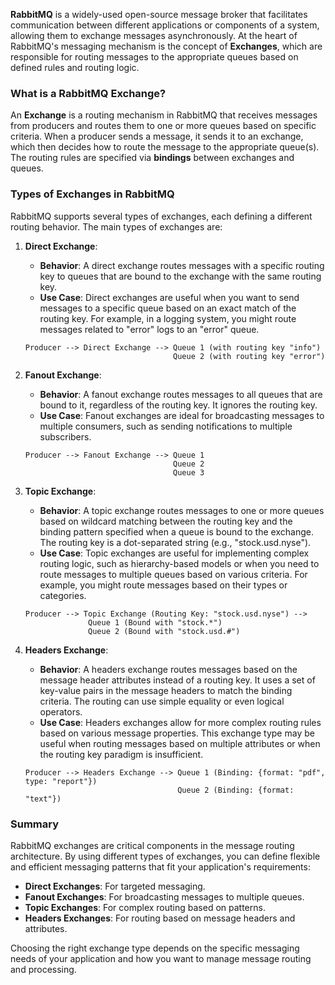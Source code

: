 **RabbitMQ** is a widely-used open-source message broker that facilitates communication between different applications or components of a system, allowing them to exchange messages asynchronously. At the heart of RabbitMQ's messaging mechanism is the concept of **Exchanges**, which are responsible for routing messages to the appropriate queues based on defined rules and routing logic.

### What is a RabbitMQ Exchange?

An **Exchange** is a routing mechanism in RabbitMQ that receives messages from producers and routes them to one or more queues based on specific criteria. When a producer sends a message, it sends it to an exchange, which then decides how to route the message to the appropriate queue(s). The routing rules are specified via **bindings** between exchanges and queues.

### Types of Exchanges in RabbitMQ

RabbitMQ supports several types of exchanges, each defining a different routing behavior. The main types of exchanges are:

1. **Direct Exchange**:
   - **Behavior**: A direct exchange routes messages with a specific routing key to queues that are bound to the exchange with the same routing key.
   - **Use Case**: Direct exchanges are useful when you want to send messages to a specific queue based on an exact match of the routing key. For example, in a logging system, you might route messages related to "error" logs to an "error" queue.

   ```plaintext
   Producer --> Direct Exchange --> Queue 1 (with routing key "info") 
                                    Queue 2 (with routing key "error")
   ```

2. **Fanout Exchange**:
   - **Behavior**: A fanout exchange routes messages to all queues that are bound to it, regardless of the routing key. It ignores the routing key.
   - **Use Case**: Fanout exchanges are ideal for broadcasting messages to multiple consumers, such as sending notifications to multiple subscribers.

   ```plaintext
   Producer --> Fanout Exchange --> Queue 1
                                    Queue 2
                                    Queue 3
   ```

3. **Topic Exchange**:
   - **Behavior**: A topic exchange routes messages to one or more queues based on wildcard matching between the routing key and the binding pattern specified when a queue is bound to the exchange. The routing key is a dot-separated string (e.g., "stock.usd.nyse").
   - **Use Case**: Topic exchanges are useful for implementing complex routing logic, such as hierarchy-based models or when you need to route messages to multiple queues based on various criteria. For example, you might route messages based on their types or categories.

   ```plaintext
   Producer --> Topic Exchange (Routing Key: "stock.usd.nyse") --> 
                 Queue 1 (Bound with "stock.*") 
                 Queue 2 (Bound with "stock.usd.#")
   ```

4. **Headers Exchange**:
   - **Behavior**: A headers exchange routes messages based on the message header attributes instead of a routing key. It uses a set of key-value pairs in the message headers to match the binding criteria. The routing can use simple equality or even logical operators.
   - **Use Case**: Headers exchanges allow for more complex routing rules based on various message properties. This exchange type may be useful when routing messages based on multiple attributes or when the routing key paradigm is insufficient.

   ```plaintext
   Producer --> Headers Exchange --> Queue 1 (Binding: {format: "pdf", type: "report"})
                                     Queue 2 (Binding: {format: "text"})
   ```

### Summary

RabbitMQ exchanges are critical components in the message routing architecture. By using different types of exchanges, you can define flexible and efficient messaging patterns that fit your application's requirements:

- **Direct Exchanges**: For targeted messaging.
- **Fanout Exchanges**: For broadcasting messages to multiple queues.
- **Topic Exchanges**: For complex routing based on patterns.
- **Headers Exchanges**: For routing based on message headers and attributes.

Choosing the right exchange type depends on the specific messaging needs of your application and how you want to manage message routing and processing.
